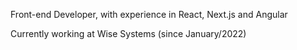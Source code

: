 Front-end Developer, with experience in React, Next.js and Angular

Currently working at Wise Systems (since January/2022)
